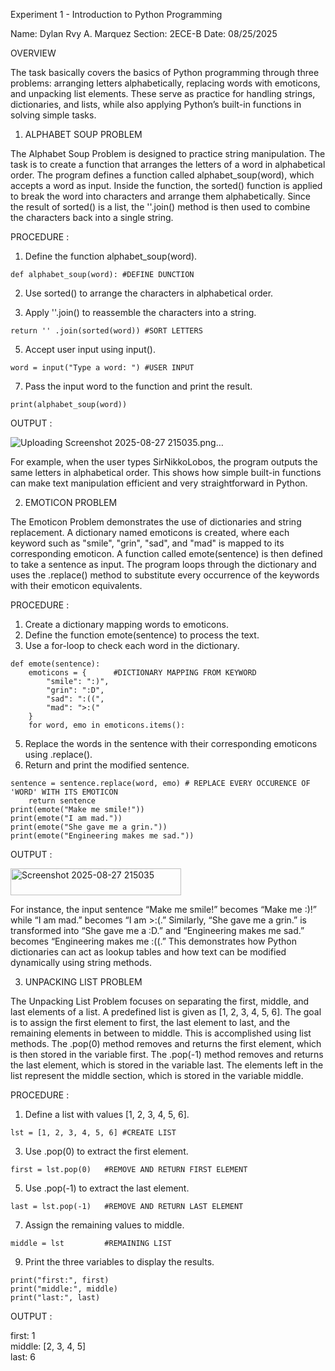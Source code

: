Experiment 1 - Introduction to Python Programming

Name: Dylan Rvy A. Marquez
Section: 2ECE-B
Date: 08/25/2025

OVERVIEW

The task basically covers the basics of Python programming through three problems: arranging letters alphabetically, replacing words with emoticons, and unpacking list elements. These serve as practice for handling strings, dictionaries, and lists, while also applying Python’s built-in functions in solving simple tasks.

1. ALPHABET SOUP PROBLEM

The Alphabet Soup Problem is designed to practice string manipulation. The task is to create a function that arranges the letters of a word in alphabetical order. The program defines a function called alphabet_soup(word), which accepts a word as input. Inside the function, the sorted() function is applied to break the word into characters and arrange them alphabetically. Since the result of sorted() is a list, the ''.join() method is then used to combine the characters back into a single string.

PROCEDURE : 

1. Define the function alphabet_soup(word).
   

` def alphabet_soup(word): #DEFINE DUNCTION `

2. Use sorted() to arrange the characters in alphabetical order.

3. Apply ''.join() to reassemble the characters into a string.

`return '' .join(sorted(word)) #SORT LETTERS`

5. Accept user input using input().

`word = input("Type a word: ") #USER INPUT `

7. Pass the input word to the function and print the result.

`print(alphabet_soup(word))`

OUTPUT :

![Uploading Screenshot 2025-08-27 215035.png…]()


For example, when the user types SirNikkoLobos, the program outputs the same letters in alphabetical order. This shows how simple built-in functions can make text manipulation efficient and very straightforward in Python.

2. EMOTICON PROBLEM

The Emoticon Problem demonstrates the use of dictionaries and string replacement. A dictionary named emoticons is created, where each keyword such as "smile", "grin", "sad", and "mad" is mapped to its corresponding emoticon. A function called emote(sentence) is then defined to take a sentence as input. The program loops through the dictionary and uses the .replace() method to substitute every occurrence of the keywords with their emoticon equivalents.

PROCEDURE :

1. Create a dictionary mapping words to emoticons.
2. Define the function emote(sentence) to process the text.
3. Use a for-loop to check each word in the dictionary.

```
def emote(sentence):
    emoticons = {      #DICTIONARY MAPPING FROM KEYWORD
        "smile": ":)",
        "grin": ":D",
        "sad": ":((",
        "mad": ">:("
    }
    for word, emo in emoticons.items():
```

5. Replace the words in the sentence with their corresponding emoticons using .replace().
6. Return and print the modified sentence.

```
sentence = sentence.replace(word, emo) # REPLACE EVERY OCCURENCE OF 'WORD' WITH ITS EMOTICON
    return sentence
print(emote("Make me smile!"))
print(emote("I am mad."))
print(emote("She gave me a grin."))
print(emote("Engineering makes me sad."))

```

OUTPUT : 

<img width="273" height="43" alt="Screenshot 2025-08-27 215035" src="https://github.com/user-attachments/assets/7bc6590b-2d3b-40af-b207-c179a8e44528" />


For instance, the input sentence “Make me smile!” becomes “Make me :)!” while “I am mad.” becomes “I am >:(.” Similarly, “She gave me a grin.” is transformed into “She gave me a :D.” and “Engineering makes me sad.” becomes “Engineering makes me :((.” This demonstrates how Python dictionaries can act as lookup tables and how text can be modified dynamically using string methods.

3. UNPACKING LIST PROBLEM

The Unpacking List Problem focuses on separating the first, middle, and last elements of a list. A predefined list is given as [1, 2, 3, 4, 5, 6]. The goal is to assign the first element to first, the last element to last, and the remaining elements in between to middle. This is accomplished using list methods. The .pop(0) method removes and returns the first element, which is then stored in the variable first. The .pop(-1) method removes and returns the last element, which is stored in the variable last. The elements left in the list represent the middle section, which is stored in the variable middle.

PROCEDURE : 

1. Define a list with values [1, 2, 3, 4, 5, 6].

`lst = [1, 2, 3, 4, 5, 6] #CREATE LIST`

3. Use .pop(0) to extract the first element.

`first = lst.pop(0)   #REMOVE AND RETURN FIRST ELEMENT`

5. Use .pop(-1) to extract the last element.

`last = lst.pop(-1)   #REMOVE AND RETURN LAST ELEMENT`

7. Assign the remaining values to middle.

`middle = lst         #REMAINING LIST`

9. Print the three variables to display the results.
    
```
print("first:", first)
print("middle:", middle)
print("last:", last)
```

OUTPUT :

first: 1  
middle: [2, 3, 4, 5]  
last: 6  


